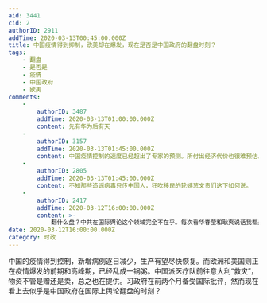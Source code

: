 ```yaml
---
aid: 3441
cid: 2
authorID: 2911
addTime: 2020-03-13T00:45:00.000Z
title: 中国疫情得到抑制，欧美却在爆发，现在是否是中国政府的翻盘时刻？
tags:
    - 翻盘
    - 是否是
    - 疫情
    - 中国政府
    - 欧美
comments:
    -
        authorID: 3487
        addTime: 2020-03-13T01:00:00.000Z
        content: 先有华为后有天
    -
        authorID: 3157
        addTime: 2020-03-13T01:45:00.000Z
        content: 中国疫情控制的速度已经超出了专家的预测。所付出经济代价也很难预估。
    -
        authorID: 2805
        addTime: 2020-03-13T01:45:00.000Z
        content: 不知那些造谣病毒只传中国人，狂吹移民的轮姨葱文贵们这下如何说。
    -
        authorID: 2417
        addTime: 2020-03-12T16:00:00.000Z
        content: >-
            翻什么盘？中共在国际舆论这个领域完全不在乎。每次看华春莹和耿爽说话我都是一身尴尬，都是些不疼不痒的的八股文。按理说14亿人里找个会骂街的并不难，也许是现在的政府内部觉得搞这些东西没什么用，专心在墙内洗脑，贯彻古人攘夷先安内的政治思路。
date: 2020-03-12T16:00:00.000Z
category: 时政
---
```


中国的疫情得到控制，新增病例逐日减少，生产有望尽快恢复。而欧洲和美国则正在疫情爆发的前期和高峰期，已经乱成一锅粥。中国派医疗队前往意大利“救灾”，物资不管是赠还是卖，总之也在提供。习政府在前两个月备受国际批评，然而现在看上去似乎是中国政府在国际上舆论翻盘的时刻？
